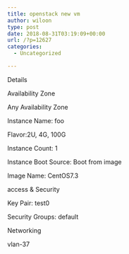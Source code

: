 ```yaml
---
title: openstack new vm
author: wiloon
type: post
date: 2018-08-31T03:19:09+00:00
url: /?p=12627
categories:
  - Uncategorized

---
```

Details
  
Availability Zone
  
Any Availability Zone
  
Instance Name: foo
  
Flavor:2U, 4G, 100G
  
Instance Count: 1
  
Instance Boot Source: Boot from image
  
Image Name: CentOS7.3

access & Security
  
Key Pair: test0
  
Security Groups: default

Networking
  
vlan-37